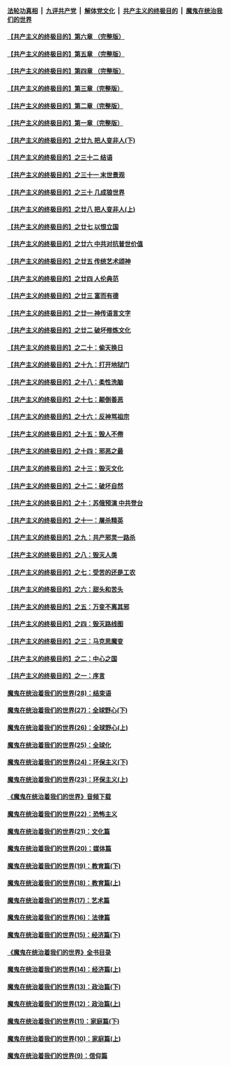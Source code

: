 ####  [法轮功真相](../../../../basic/blob/master/README.md?t=07091902) &nbsp;|&nbsp; [九评共产党](../../../../9ping.md/blob/master/README.md?t=07091902) &nbsp;|&nbsp; [解体党文化](../../../../jtdwh.md/blob/master/README.md?t=07091902)  &nbsp;|&nbsp; [共产主义的终极目的](../../../../gczydzjmd.md/blob/master/README.md?t=07091902) &nbsp;|&nbsp; [魔鬼在统治我们的世界](../../../../mgztzwmdsj.md/blob/master/README.md?t=07091902) 

#### [【共产主义的终极目的】第六章 （完整版）](../pages/nsc422/n11428913.md?t=07091902) 

#### [【共产主义的终极目的】第五章 （完整版）](../pages/nsc422/n11428912.md?t=07091902) 

#### [【共产主义的终极目的】第四章 （完整版）](../pages/nsc422/n11428907.md?t=07091902) 

#### [【共产主义的终极目的】第三章（完整版）](../pages/nsc422/n11428848.md?t=07091902) 

#### [【共产主义的终极目的】第二章（完整版）](../pages/nsc422/n11428831.md?t=07091902) 

#### [【共产主义的终极目的】第一章（完整版）](../pages/nsc422/n11417651.md?t=07091902) 

#### [【共产主义的终极目的】之廿九 把人变非人(下)](../pages/nsc422/n11344140.md?t=07091902) 

#### [【共产主义的终极目的】之三十二 结语](../pages/nsc422/n11360535.md?t=07091902) 

#### [【共产主义的终极目的】之三十一 末世景观](../pages/nsc422/n11351129.md?t=07091902) 

#### [【共产主义的终极目的】之三十 几成狼世界](../pages/nsc422/n11348280.md?t=07091902) 

#### [【共产主义的终极目的】之廿八 把人变非人(上)](../pages/nsc422/n11340492.md?t=07091902) 

#### [【共产主义的终极目的】之廿七 以恨立国](../pages/nsc422/n11336944.md?t=07091902) 

#### [【共产主义的终极目的】之廿六 中共对抗普世价值](../pages/nsc422/n11324785.md?t=07091902) 

#### [【共产主义的终极目的】之廿五 传统艺术颂神](../pages/nsc422/n11296396.md?t=07091902) 

#### [【共产主义的终极目的】之廿四 人伦典范](../pages/nsc422/n11296397.md?t=07091902) 

#### [【共产主义的终极目的】之廿三 富而有德](../pages/nsc422/n11283598.md?t=07091902) 

#### [【共产主义的终极目的】之廿一 神传语言文字](../pages/nsc422/n11263265.md?t=07091902) 

#### [【共产主义的终极目的】之廿二 破坏修炼文化](../pages/nsc422/n11245728.md?t=07091902) 

#### [【共产主义的终极目的】之二十：偷天换日](../pages/nsc422/n11238846.md?t=07091902) 

#### [【共产主义的终极目的】之十九：打开地狱门](../pages/nsc422/n11206376.md?t=07091902) 

#### [【共产主义的终极目的】之十八：柔性洗脑](../pages/nsc422/n11199994.md?t=07091902) 

#### [【共产主义的终极目的】之十七：颠倒善恶](../pages/nsc422/n11179782.md?t=07091902) 

#### [【共产主义的终极目的】之十六：反神骂祖宗](../pages/nsc422/n11166798.md?t=07091902) 

#### [【共产主义的终极目的】之十五：毁人不倦](../pages/nsc422/n11166792.md?t=07091902) 

#### [【共产主义的终极目的】之十四：邪恶之最](../pages/nsc422/n11150249.md?t=07091902) 

#### [【共产主义的终极目的】之十三：毁灭文化](../pages/nsc422/n11135227.md?t=07091902) 

#### [【共产主义的终极目的】之十二：破坏自然](../pages/nsc422/n11135214.md?t=07091902) 

#### [【共产主义的终极目的】之十：苏俄预演 中共登台](../pages/nsc422/n11118424.md?t=07091902) 

#### [【共产主义的终极目的】之十一：屠杀精英](../pages/nsc422/n11118442.md?t=07091902) 

#### [【共产主义的终极目的】之九：共产邪灵一路杀](../pages/nsc422/n11114139.md?t=07091902) 

#### [【共产主义的终极目的】之八：毁灭人类](../pages/nsc422/n11108503.md?t=07091902) 

#### [【共产主义的终极目的】之七：受苦的还是工农](../pages/nsc422/n11101809.md?t=07091902) 

#### [【共产主义的终极目的】之六：甜头和苦头](../pages/nsc422/n11096971.md?t=07091902) 

#### [【共产主义的终极目的】之五：万变不离其邪](../pages/nsc422/n11091285.md?t=07091902) 

#### [【共产主义的终极目的】之四：毁灭路线图](../pages/nsc422/n11086284.md?t=07091902) 

#### [【共产主义的终极目的】之三：马克思魔变](../pages/nsc422/n11061941.md?t=07091902) 

#### [【共产主义的终极目的】之二：中心之国](../pages/nsc422/n11047728.md?t=07091902) 

#### [【共产主义的终极目的】之一：序言](../pages/nsc422/n11086077.md?t=07091902) 

#### [魔鬼在统治着我们的世界(28)：结束语](../pages/nsc422/n10936246.md?t=07091902) 

#### [魔鬼在统治着我们的世界(27)：全球野心(下)](../pages/nsc422/n10928319.md?t=07091902) 

#### [魔鬼在统治着我们的世界(26)：全球野心(上)](../pages/nsc422/n10900318.md?t=07091902) 

#### [魔鬼在统治着我们的世界(25)：全球化](../pages/nsc422/n10788205.md?t=07091902) 

#### [魔鬼在统治着我们的世界(24)：环保主义(下)](../pages/nsc422/n10695307.md?t=07091902) 

#### [魔鬼在统治着我们的世界(23)：环保主义(上)](../pages/nsc422/n10688613.md?t=07091902) 

#### [《魔鬼在统治着我们的世界》音频下载](../pages/nsc422/n10635553.md?t=07091902) 

#### [魔鬼在统治着我们的世界(22)：恐怖主义](../pages/nsc422/n10614727.md?t=07091902) 

#### [魔鬼在统治着我们的世界(21)：文化篇](../pages/nsc422/n10597706.md?t=07091902) 

#### [魔鬼在统治着我们的世界(20)：媒体篇](../pages/nsc422/n10586579.md?t=07091902) 

#### [魔鬼在统治着我们的世界(19)：教育篇(下)](../pages/nsc422/n10564808.md?t=07091902) 

#### [魔鬼在统治着我们的世界(18)：教育篇(上)](../pages/nsc422/n10526970.md?t=07091902) 

#### [魔鬼在统治着我们的世界(17)：艺术篇](../pages/nsc422/n10499093.md?t=07091902) 

#### [魔鬼在统治着我们的世界(16)：法律篇](../pages/nsc422/n10485969.md?t=07091902) 

#### [魔鬼在统治着我们的世界(15)：经济篇(下)](../pages/nsc422/n10469975.md?t=07091902) 

#### [《魔鬼在统治着我们的世界》全书目录](../pages/nsc422/n10464261.md?t=07091902) 

#### [魔鬼在统治着我们的世界(14)：经济篇(上)](../pages/nsc422/n10457370.md?t=07091902) 

#### [魔鬼在统治着我们的世界(13)：政治篇(下)](../pages/nsc422/n10448270.md?t=07091902) 

#### [魔鬼在统治着我们的世界(12)：政治篇(上)](../pages/nsc422/n10444576.md?t=07091902) 

#### [魔鬼在统治着我们的世界(11)：家庭篇(下)](../pages/nsc422/n10440961.md?t=07091902) 

#### [魔鬼在统治着我们的世界(10)：家庭篇(上)](../pages/nsc422/n10435448.md?t=07091902) 

#### [魔鬼在统治着我们的世界(9)：信仰篇](../pages/nsc422/n10432159.md?t=07091902) 

